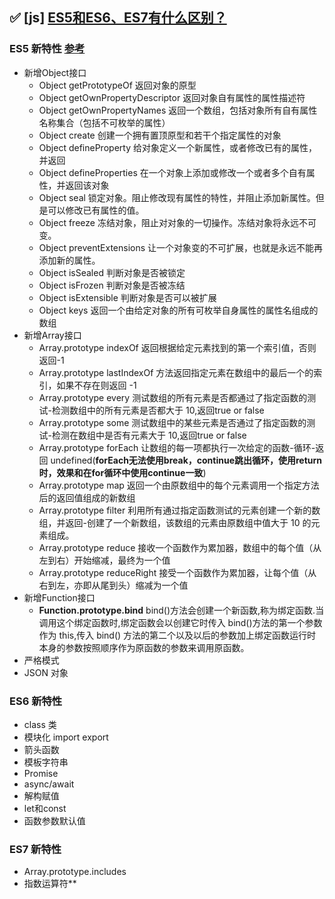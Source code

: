## ✅ [js] [ES5和ES6、ES7有什么区别？](https://github.com/haizlin/fe-interview/issues/1298)

### ES5 新特性 [参考](https://www.jianshu.com/p/38b0c4666338)

- 新增Object接口
  - Object    getPrototypeOf  返回对象的原型
  - Object    getOwnPropertyDescriptor    返回对象自有属性的属性描述符
  - Object    getOwnPropertyNames 返回一个数组，包括对象所有自有属性名称集合（包括不可枚举的属性）
  - Object    create  创建一个拥有置顶原型和若干个指定属性的对象
  - Object    defineProperty  给对象定义一个新属性，或者修改已有的属性，并返回
  - Object    defineProperties    在一个对象上添加或修改一个或者多个自有属性，并返回该对象
  - Object    seal    锁定对象。阻止修改现有属性的特性，并阻止添加新属性。但是可以修改已有属性的值。
  - Object    freeze  冻结对象，阻止对对象的一切操作。冻结对象将永远不可变。
  - Object    preventExtensions   让一个对象变的不可扩展，也就是永远不能再添加新的属性。
  - Object    isSealed    判断对象是否被锁定
  - Object    isFrozen    判断对象是否被冻结
  - Object    isExtensible    判断对象是否可以被扩展
  - Object    keys    返回一个由给定对象的所有可枚举自身属性的属性名组成的数组
- 新增Array接口
  - Array.prototype   indexOf 返回根据给定元素找到的第一个索引值，否则返回-1
  - Array.prototype   lastIndexOf 方法返回指定元素在数组中的最后一个的索引，如果不存在则返回 -1
  - Array.prototype   every   测试数组的所有元素是否都通过了指定函数的测试-检测数组中的所有元素是否都大于 10,返回true or false
  - Array.prototype   some    测试数组中的某些元素是否通过了指定函数的测试-检测在数组中是否有元素大于 10,返回true or false
  - Array.prototype   forEach 让数组的每一项都执行一次给定的函数-循环-返回 undefined(**forEach无法使用break，continue跳出循环，使用return时，效果和在for循环中使用continue一致**)
  - Array.prototype   map 返回一个由原数组中的每个元素调用一个指定方法后的返回值组成的新数组
  - Array.prototype   filter  利用所有通过指定函数测试的元素创建一个新的数组，并返回-创建了一个新数组，该数组的元素由原数组中值大于 10 的元素组成。
  - Array.prototype   reduce  接收一个函数作为累加器，数组中的每个值（从左到右）开始缩减，最终为一个值
  - Array.prototype   reduceRight 接受一个函数作为累加器，让每个值（从右到左，亦即从尾到头）缩减为一个值
- 新增Function接口
  - **Function.prototype.bind**  bind()方法会创建一个新函数,称为绑定函数.当调用这个绑定函数时,绑定函数会以创建它时传入 bind()方法的第一个参数作为 this,传入 bind() 方法的第二个以及以后的参数加上绑定函数运行时本身的参数按照顺序作为原函数的参数来调用原函数。
- 严格模式
- JSON 对象

### ES6 新特性

- class 类
- 模块化 import export
- 箭头函数
- 模板字符串
- Promise
- async/await
- 解构赋值
- let和const
- 函数参数默认值

### ES7 新特性

- Array.prototype.includes
- 指数运算符**


